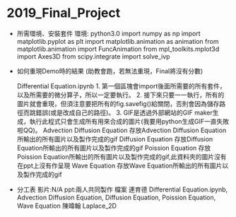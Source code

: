 # 2019_Final_Project
* 所需環境、安裝套件
    環境: python3.0
    import numpy as np
    import matplotlib.pyplot as plt
    import matplotlib.animation as animation
    from matplotlib.animation import FuncAnimation
    from mpl_toolkits.mplot3d import Axes3D
    from scipy.integrate import solve_ivp

* 如何重現Demo時的結果 (助教會跑，若無法重現，Final將沒有分數)

    Differential Equation.ipynb
        1. 第一個區塊會import後面所需要的所有套件，以及所需要的微分算子，所以一定要執行。
        2. 接下來只要一一執行，所有的圖片就會重現，但須注意要把所有的fig.savefig()給關閉，否則會因為儲存路徑而跳錯誤(或是改成自己的路徑)。
        3. GIF是透過外部網站的GIF maker生成，執行此程式只會生成所有用來合成的圖片(我要用python生成GIF一直失敗啦QQ)。
    Advection Diffusion Equation
    	存放Advection Diffusion Equation所輸出的所有圖片以及製作完成的gif
    Diffusion Equation
        存放Diffusion Equation所輸出的所有圖片以及製作完成的gif
    Poission Equation
        存放Poission Equation所輸出的所有圖片以及製作完成的gif,此資料夾的圖片沒有在ppt上沒有作呈現
    Wave Equation
        存放Wave Equation所輸出的所有圖片以及製作完成的gif


* 分工表
    影片:N/A
    ppt:兩人共同製作
    檔案
        連育德 Differential Equation.ipynb, Advection Diffusion Equation, Diffusion Equation, Poission Equation, Wave Equation
        陳暐翰 Laplace_2D
